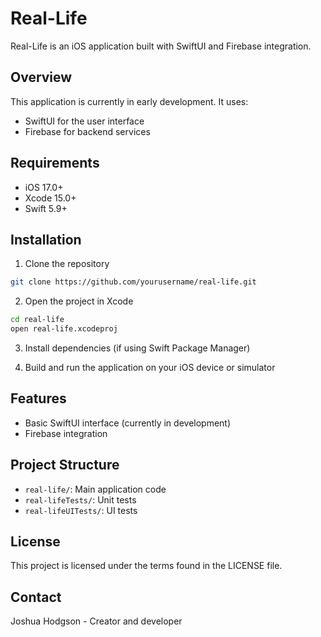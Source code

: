 # Real-Life

Real-Life is an iOS application built with SwiftUI and Firebase integration.

## Overview

This application is currently in early development. It uses:
- SwiftUI for the user interface
- Firebase for backend services

## Requirements

- iOS 17.0+
- Xcode 15.0+
- Swift 5.9+

## Installation

1. Clone the repository
```bash
git clone https://github.com/yourusername/real-life.git
```

2. Open the project in Xcode
```bash
cd real-life
open real-life.xcodeproj
```

3. Install dependencies (if using Swift Package Manager)

4. Build and run the application on your iOS device or simulator

## Features

- Basic SwiftUI interface (currently in development)
- Firebase integration

## Project Structure

- `real-life/`: Main application code
- `real-lifeTests/`: Unit tests
- `real-lifeUITests/`: UI tests

## License

This project is licensed under the terms found in the LICENSE file.

## Contact

Joshua Hodgson - Creator and developer 
